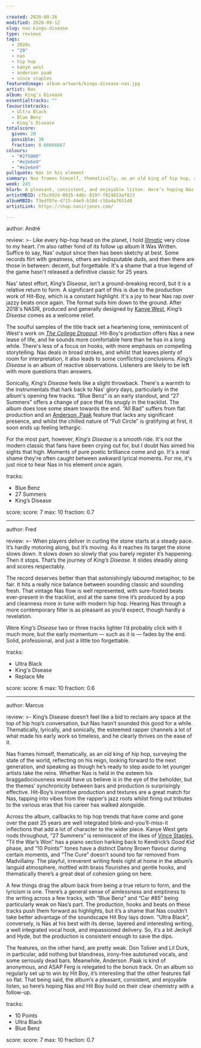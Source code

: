 ```yaml
---

created: 2020-08-26
modified: 2020-09-12
slug: nas-kings-disease
type: reviews
tags:
  - 2020s
  - "20"
  - nas
  - hip hop
  - kanye west
  - anderson paak
  - vince staples
featuredimage: album-artwork/kings-disease-nas.jpg
artist: Nas
album: King’s Disease
essentialtracks: ""
favouritetracks:
  - Ultra Black
  - Blue Benz
  - King’s Disease
totalscore:
  given: 20
  possible: 30
  fraction: 0.66666667
colours:
  - "#2f5000"
  - "#e2e6e9"
  - "#e2e6e9"
pullquote: Nas in his element
summary: Nas frames himself, thematically, as an old king of hip hop, surveying the state of the world, reflecting on his reign, looking forward to the next generation, and speaking as though he’s ready to step aside.
week: 245
blurb: A pleasant, consistent, and enjoyable listen. Here’s hoping Nas and Hit Boy build on their clear chemistry with a follow-up.
artistMBID: cfbc0924-0035-4d6c-8197-f024653af823
albumMBID: 73edf0fe-d715-44e9-b18d-c16a4a765140
artistLink: https://shop.nasirjones.com/

---
```


author: André

review: >-
  Like every hip-hop head on the planet, I hold [*Illmatic*](/reviews/nas-illmatic/) very close to my heart. I'm also rather fond of its follow up album It Was Written. Suffice to say, Nas' output since then has been sketchy at best. Some records flirt with greatness, others are indisputable duds, and then there are those in between: decent, but forgettable. It's a shame that a true legend of the game hasn't released a definitive classic for 25 years.

  Nas' latest effort, *King’s Disease*, isn't a ground-breaking record, but it is a relative return to form. A significant part of this is due to the production work of Hit-Boy, which is a constant highlight. It's a joy to hear Nas rap over jazzy beats once again. The format suits him down to the ground. After 2018's NASIR, produced and generally designed by [Kanye West](/reviews/kanye-west-the-life-of-pablo/), *King’s Disease* comes as a welcome relief.

  The soulful samples of the title track set a heartening tone, reminiscent of West's work on [*The College Dropout*](/reviews/kanye-west-the-college-dropout/). Hit-Boy's production offers Nas a new lease of life, and he sounds more comfortable here than he has in a long while. There's less of a focus on hooks, with more emphasis on compelling storytelling. Nas deals in broad strokes, and whilst that leaves plenty of room for interpretation, it also leads to some conflicting conclusions. *King’s Disease* is an album of reactive observations. Listeners are likely to be left with more questions than answers.

  Sonically, *King’s Disease* feels like a slight throwback. There's a warmth to the instrumentals that hark back to Nas' glory days, particularly in the album's opening few tracks. “Blue Benz” is an early standout, and “27 Summers” offers a change of pace that fits snugly in the tracklist. The album does lose some steam towards the end. “All Bad” suffers from flat production and an [Anderson .Paak](/reviews/anderson-paak-ventura/) feature that lacks any significant presence, and whilst the chilled nature of “Full Circle” is gratifying at first, it soon ends up feeling lethargic.

  For the most part, however, *King’s Disease* is a smooth ride. It's not the modern classic that fans have been crying out for, but I doubt Nas aimed his sights that high. Moments of pure poetic brilliance come and go. It's a real shame they're often caught between awkward lyrical moments. For me, it's just nice to hear Nas in his element once again.

tracks:
  - Blue Benz
  - 27 Summers
  - King’s Disease

score:
  score: 7
  max: 10
  fraction: 0.7

---

author: Fred

review: >-
  When players deliver in curling the stone starts at a steady pace. It’s hardly motoring along, but it’s moving. As it reaches its target the stone slows down. It slows down so slowly that you barely register it’s happening. Then it stops. That’s the journey of *King’s Disease*. It slides steadily along and scores respectably.

  The record deserves better than that astonishingly laboured metaphor, to be fair. It hits a really nice balance between sounding classic and sounding fresh. That vintage Nas flow is well represented, with sure-footed beats ever-present in the tracklist, and at the same time it’s produced by a pop and cleanness more in tune with modern hip hop. Hearing Nas through a more contemporary filter is as pleasant as you’d expect, though hardly a revelation.

  Were *King’s Disease* two or three tracks lighter I’d probably click with it much more, but the early momentum — such as it is — fades by the end. Solid, professional, and just a little too forgettable.

tracks:
  - Ultra Black
  - King's Disease
  - Replace Me

score:
  score: 6
  max: 10
  fraction: 0.6

---

author: Marcus

review: >-
  King’s Disease doesn’t feel like a bid to reclaim any space at the top of hip hop’s conversation, but Nas hasn’t sounded this good for a while. Thematically, lyrically, and sonically, the esteemed rapper channels a lot of what made his early work so timeless, and he clearly thrives on the ease of it.

  Nas frames himself, thematically, as an old king of hip hop, surveying the state of the world, reflecting on his reign, looking forward to the next generation, and speaking as though he’s ready to step aside to let younger artists take the reins. Whether Nas is held in the esteem his braggadociousness would have us believe is in the eye of the beholder, but the themes’ synchronicity between bars and production is surprisingly effective. Hit-Boy’s inventive production and textures are a great match for Nas, tapping into vibes from the rapper’s jazz roots whilst firing out tributes to the various eras that his career has walked alongside.

  Across the album, callbacks to hip hop trends that have come and gone over the past 25 years are well integrated blink-and-you’ll-miss-it inflections that add a lot of character to the wider piece. Kanye West gets nods throughout, “27 Summers” is reminiscent of the likes of [Vince Staples](/reviews/vince-staples-fm/), “Til the War’s Won” has a piano section harking back to Kendrick’s *Good Kid* phase, and “10 Points”’ tones have a distinct Danny Brown flavour during certain moments, and “The Cure” doesn’t sound too far removed from Madvillainy. The playful, irreverent writing feels right at home in the album’s languid atmosphere, mottled with brass flourishes and gentle hooks, and thematically there’s a great deal of cohesion going on here.

  A few things drag the album back from being a true return to form, and the lyricism is one. There’s a general sense of aimlessness and emptiness to the writing across a few tracks, with “Blue Benz” and “Car #85” being particularly weak on Nas’s part. The production, hooks and beats on these tracks push them forward as highlights, but it’s a shame that Nas couldn’t take better advantage of the soundscape Hit Boy lays down. “Ultra Black”, conversely, is Nas at his best with its dense, layered and interesting writing, a well integrated vocal hook, and impassioned delivery. So, it’s a bit Jeckyll and Hyde, but the production is consistent enough to save the dips.

  The features, on the other hand, are pretty weak. Don Toliver and Lil Durk, in particular, add nothing but blandness, irony-free autotuned vocals, and some seriously dead bars. Meanwhile, Anderson .Paak is kind of anonymous, and ASAP Ferg is relegated to the bonus track. On an album so regularly set up to win by Hit Boy, it’s interesting that the other features fall so flat. That being said, the album’s a pleasant, consistent, and enjoyable listen, so here’s hoping Nas and Hit Boy build on their clear chemistry with a follow-up.

tracks:
  - 10 Points
  - Ultra Black
  - Blue Benz

score:
  score: 7
  max: 10
  fraction: 0.7